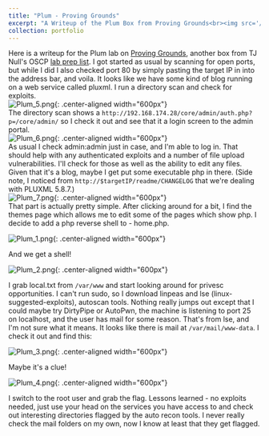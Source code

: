 ```yaml
---
title: "Plum - Proving Grounds"
excerpt: "A Writeup of the Plum Box from Proving Grounds<br><img src='/images/Plum/Plum_5.png'>"
collection: portfolio
---
```



Here is a writeup for the Plum lab on [Proving Grounds](https://www.offsec.com/labs/), another box from TJ Null's OSCP [lab prep list](https://docs.google.com/spreadsheets/u/1/d/1dwSMIAPIam0PuRBkCiDI88pU3yzrqqHkDtBngUHNCw8/htmlview#). I got started as usual by scanning for open ports, but while I did I also checked port 80 by simply pasting the target IP in into the address bar, and voila. It looks like we have some kind of blog running on a web service called pluxml. I run a directory scan and check for exploits.
<br>
![Plum_5.png](/images/Plum/Plum_5.png){: .center-aligned width="600px"}
<br>
The directory scan shows a `http://192.168.174.28/core/admin/auth.php?p=/core/admin/` so I check it out and see that it a login screen to the admin portal. 
<br>
![Plum_6.png](/images/Plum/Plum_6.png){: .center-aligned width="600px"}
<br>
As usual I check admin:admin just in case, and I'm able to log in. That should help with any authenticated exploits and a number of file upload vulnerabilities. I'll check for those as well as the ability to edit any files. Given that it's a blog, maybe I get put some executable php in there. (Side note, I noticed from `http://$targetIP/readme/CHANGELOG` that we're dealing with PLUXML 5.8.7.)
<br>
![Plum_7.png](/images/Plum/Plum_7.png){: .center-aligned width="600px"}
<br>
That part is actually pretty simple. After clicking around for a bit, I find the themes page which allows me to edit some of the pages which show php. I decide to add a php reverse shell to - home.php. 

![Plum_1.png](/images/Plum/Plum_1.png){: .center-aligned width="600px"}

And we get a shell!

![Plum_2.png](/images/Plum/Plum_2.png){: .center-aligned width="600px"}

I grab local.txt from `/var/www` and start looking around for privesc opportunities. I can't run sudo, so I download linpeas and lse (linux-suggested-exploits), autoscan tools. Nothing really jumps out except that I could maybe try DirtyPipe or AutoPwn, the machine is listening to port 25 on localhost, and the user has mail for some reason. That's from lse, and I'm not sure what it means. It looks like there is mail at `/var/mail/www-data`. I check it out and find this: 

![Plum_3.png](/images/Plum/Plum_3.png){: .center-aligned width="600px"}

Maybe it's a clue!

![Plum_4.png](/images/Plum/Plum_4.png){: .center-aligned width="600px"}

I switch to the root user and grab the flag. Lessons learned - no exploits needed, just use your head on the services you have access to and check out interesting directories flagged by the auto recon tools. I never really check the mail folders on my own, now I know at least that they get flagged. 

